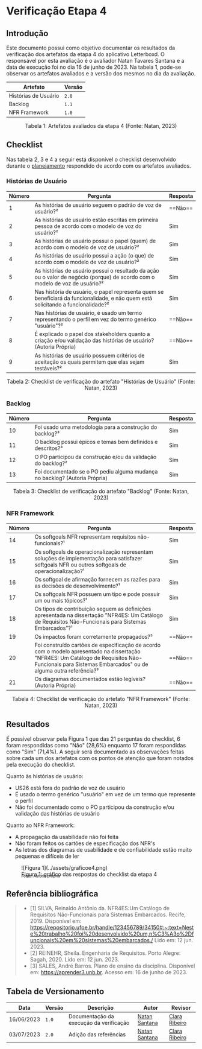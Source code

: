 # Verificação Etapa 4

## Introdução

Este documento possui como objetivo documentar os resultados da verificação dos artefatos da etapa 4 do aplicativo Letterboxd. O responsável por esta avaliação é o avaliador Natan Tavares Santana e a data de execução foi no dia 16 de junho de 2023. Na tabela 1, pode-se observar os artefatos avaliados e a versão dos mesmos no dia da avaliação.

| Artefato      | Versão                          |
| ----------- | ------------------------------------ |
| Histórias de Usuário       | `2.0`  |
| Backlog       | `1.1` |
| NFR Framework    | `1.0` |
<div style="text-align: center">
<p>Tabela 1: Artefatos avaliados da etapa 4 (Fonte: Natan, 2023)</p>
</div>

## Checklist

Nas tabela 2, 3 e 4 a seguir está disponível o checklist desenvolvido durante o [planejamento](./planejamento.md) respondido de acordo com os artefatos avaliados.

### Histórias de Usuário

| Número     | Pergunta | Resposta |
| ----------- | ----------- | ----------- | 
| 1 | As histórias de usuário seguem o padrão de voz de usuário?² | ==Não== |
| 2 | As histórias de usuário estão escritas em primeira pessoa de acordo com o modelo de voz do usuário?²  | Sim |
| 3 | As histórias de usuário possui o papel (quem) de acordo com o modelo de voz de usuário?² | Sim |
| 4 | As histórias de usuário possui a ação (o que) de acordo com o modelo de voz de usuário?²  | Sim |
| 5 | As histórias de usuário possui o resultado da ação ou o valor de negócio (porque) de acordo com o modelo de voz de usuário?² | Sim |
| 6 | Nas história de usuário, o papel representa quem se beneficiará da funcionalidade, e não quem está solicitando a funcionalidade?² | Sim |
| 7 | Nas histórias de usuário, é usado um termo representando o perfil em vez do termo genérico "usuário"?²  | ==Não== |
| 8 | É explicado o papel dos stakeholders quanto a criação e/ou validação das histórias de usuário? (Autoria Própria)  | ==Não== |
| 9 | As histórias de usuário possuem critérios de aceitação os quais permitem que elas sejam testáveis?² | Sim |
<div style="text-align: center">
<p>Tabela 2: Checklist de verificação do artefato "Histórias de Usuário" (Fonte: Natan, 2023)</p>
</div>

### Backlog

| Número     | Pergunta | Resposta |
| ----------- | ----------- | ----------- | 
| 10 | Foi usado uma metodologia para a construção do backlog?³ | Sim |
| 11 | O backlog possui épicos e temas bem definidos e descritos?³ | Sim |
| 12 | O PO participou da construção e/ou da validação do backlog?² | Sim |
| 13 | Foi documentado se o PO pediu alguma mudança no backlog? (Autoria Própria) | Sim |
<div style="text-align: center">
<p>Tabela 3: Checklist de verificação do artefato "Backlog" (Fonte: Natan, 2023)</p>
</div>

### NFR Framework

| Número     | Pergunta | Resposta |
| ----------- | ----------- | ----------- | 
| 14 | Os softgoals NFR representam requisitos não-funcionais?¹ | Sim |
| 15 | Os softgoals de operacionalização representam soluções de implementação para satisfazer softgoals NFR ou outros softgoals de operacionalização?¹ | Sim |
| 16 | Os softgoal de afirmação fornecem as razões para as decisões de desenvolvimento?¹ | Sim |
| 17 | Os softgoals NFR possuem um tipo e pode possuir um ou mais tópicos?¹ | Sim |
| 18 | Os tipos de contribuição seguem as definições apresentada na dissertação "NFR4ES: Um Catálogo de Requisitos Não-Funcionais para Sistemas Embarcados"?¹ | Sim |
| 19 | Os impactos foram corretamente propagados?³ | ==Não== |
| 20 | Foi construído cartões de especificação de acordo com o modelo apresentado na dissertação "NFR4ES: Um Catálogo de Requisitos Não-Funcionais para Sistemas Embarcados" ou de alguma outra referência?³ | ==Não== |
| 21 | Os diagramas documentados estão legíveis? (Autoria Própria) | ==Não== |
<div style="text-align: center">
<p>Tabela 4: Checklist de verificação do artefato "NFR Framework" (Fonte: Natan, 2023)</p>
</div>

## Resultados

É possível observar pela Figura 1 que das 21 perguntas do checklist, 6 foram respondidas como "Não" (28,6%) enquanto 17 foram respondidas como "Sim" (71,4%). A seguir será documentado as observações feitas sobre cada um dos artefatos com os pontos de atenção que foram notados pela execução do checklist.

Quanto às histórias de usuário:

- US26 está fora do padrão de voz de usuário
- É usado o termo genérico "usuário" em vez de um termo que represente o perfil
- Não foi documentado como o PO participou da construção e/ou validação das histórias de usuário

Quanto ao NFR Framework:

- A propagação da usabilidade não foi feita
- Não foram feitos os cartões de especificação dos NFR's
- As letras dos diagramas de usabilidade e de confiabilidade estão muito pequenas e difíceis de ler

<figure markdown>
  ![Figura 1](../assets/graficoe4.png)
  <figcaption>Figura 1: gráfico das respostas do checklist da etapa 4</figcaption>
  <p style="margin-top: -10px; font-size: 10px">Fonte: Autoria própria</p>
</figure>

## Referência bibliográfica

> - [1] SILVA, Reinaldo Antônio da. NFR4ES:Um Catálogo de Requisitos Não-Funcionais para Sistemas Embarcados. Recife, 2019. Disponível em: <https://repositorio.ufpe.br/handle/123456789/34150#:~:text=Neste%20trabalho%20foi%20desenvolvido%20um,n%C3%A3o%2Dfuncionais%20em%20sistemas%20embarcados./> Lido em: 12 jun. 2023.
> - [2] REINEHR, Sheila. Engenharia de Requisitos. Porto Alegre: Sagah, 2020. Lido em: 12 jun. 2023.
> - [3] SALES, André Barros. Plano de ensino da disciplina. Disponível em: <a href="https://aprender3.unb.br">https://aprender3.unb.br</a>. Acesso em: 16 de junho de 2023.

## Tabela de Versionamento

| Data | Versão | Descrição | Autor | Revisor |
| ---- | ------ | --------- | ----- | ------- |
| 16/06/2023 | `1.0`  | Documentação da execução da verificação | [Natan Santana](https://github.com/Neitan2001) | [Clara Ribeiro](https://github.com/clara-ribeiro) |
| 03/07/2023 | `2.0`  | Adição das referências | [Natan Santana](https://github.com/Neitan2001) | [Clara Ribeiro](https://github.com/clara-ribeiro) |

